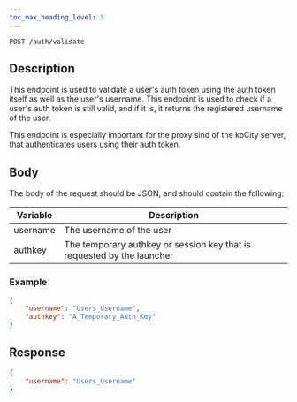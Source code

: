 ```yaml
---
toc_max_heading_level: 5
---
```


```
POST /auth/validate
```

## Description

This endpoint is used to validate a user's auth token using the auth token itself as well as the user's username. This endpoint is used to check if a user's auth token is still valid, and if it is, it returns the registered username of the user.

This endpoint is especially important for the proxy sind of the koCity server, that authenticates users using their auth token.

## Body

The body of the request should be JSON, and should contain the following:

| Variable | Description |
| -------- | -------- |
| username | The username of the user |
| authkey  | The temporary authkey or session key that is requested by the launcher |

### Example

```json
{
    "username": "Users_Username",
    "authkey": "A_Temporary_Auth_Key"
}
```

## Response

```json
{
    "username": "Users_Username"
}
```